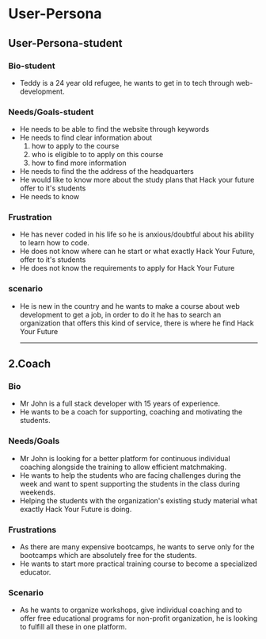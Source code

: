 # User-Persona

<!-- The first user persona targets potential students-->

## User-Persona-student

### Bio-student

- Teddy is a 24 year old refugee, he wants to get in to tech through
  web-development.

### Needs/Goals-student

<!-- Basically he needs  to be able to find the website through keywords and get enough information for him to apply or be able to contact the alumni and ask for information-->

- He needs to be able to find the website through keywords
- He needs to find clear information about
  1. how to apply to the course
  2. who is eligible to to apply on this course
  3. how to find more information
- He needs to find the the address of the headquarters
- He would like to know more about the study plans that Hack your future offer
  to it's students
- He needs to know

### Frustration

- He has never coded in his life so he is anxious/doubtful about his ability to
  learn how to code.
- He does not know where can he start or what exactly Hack Your Future, offer to
  it's students
- He does not know the requirements to apply for Hack Your Future

### scenario

- He is new in the country and he wants to make a course about web development
  to get a job, in order to do it he has to search an organization that offers
  this kind of service, there is where he find Hack Your Future

  ***

## 2.Coach

<!-- This user persona refers to a coach -->

### Bio

- Mr John is a full stack developer with 15 years of experience.
- He wants to be a coach for supporting, coaching and motivating the students.

### Needs/Goals

- Mr John is looking for a better platform for continuous individual coaching
  alongside the training to allow efficient matchmaking.
- He wants to help the students who are facing challenges during the week and
  want to spent supporting the students in the class during weekends.
- Helping the students with the organization's existing study material what
  exactly Hack Your Future is doing.

### Frustrations

- As there are many expensive bootcamps, he wants to serve only for the
  bootcamps which are absolutely free for the students.
- He wants to start more practical training course to become a specialized
  educator.

### Scenario

- As he wants to organize workshops, give individual coaching and to offer free
  educational programs for non-profit organization, he is looking to fulfill all
  these in one platform.
